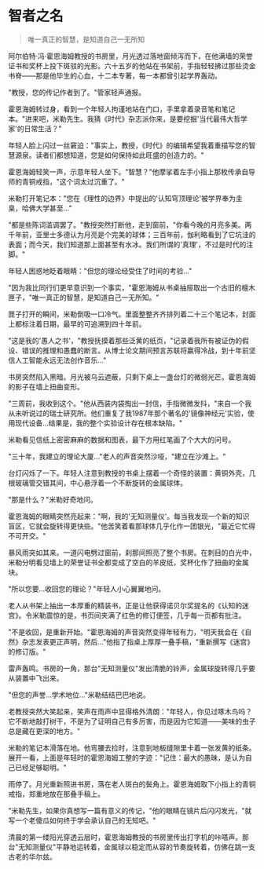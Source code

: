 # 智者之名

> 唯一真正的智慧，是知道自己一无所知

阿尔伯特·冯·霍恩海姆教授的书房里，月光透过落地窗倾泻而下，在他满墙的荣誉证书和奖杯上投下斑驳的光影。六十五岁的他站在书架前，手指轻轻拂过那些烫金书脊——那是他毕生的心血，十二本专著，每一本都曾引起学界轰动。

"教授，您的传记作者到了。"管家轻声通报。

霍恩海姆转过身，看到一个年轻人拘谨地站在门口，手里拿着录音笔和笔记本。"进来吧，米勒先生。我猜《时代》杂志派你来，是要挖掘'当代最伟大哲学家'的日常生活？"

年轻人脸上闪过一丝窘迫："事实上，教授，《时代》的编辑希望我着重描写您的智慧源泉。读者们都想知道，您是如何保持如此旺盛的创造力的。"

霍恩海姆轻笑一声，示意年轻人坐下。"智慧？"他摩挲着左手小指上那枚传承自导师的青铜戒指，"这个词太过沉重了。"

米勒打开笔记本："您在《理性的边界》中提出的'认知穹顶理论'被学界奉为圭臬，哈佛大学甚至..."

"都是些陈词滥调罢了。"教授突然打断他，走到窗前，"你看今晚的月亮多美。两千年前，亚里士多德认为月亮是个完美的球体；三百年前，伽利略看到了它坑洼的表面；而今天，我们知道那上面甚至有水冰。我们所谓的'真理'，不过是时代的注脚。"

年轻人困惑地眨着眼睛："但您的理论经受住了时间的考验..."

"因为我比同行们更早意识到一个事实，"霍恩海姆从书桌抽屉取出一个古旧的檀木匣子，"唯一真正的智慧，是知道自己一无所知。"

匣子打开的瞬间，米勒倒吸一口冷气。里面整整齐齐排列着二十三个笔记本，封面上都标注着日期，最早的可追溯到四十年前。

"这是我的'愚人之书'，"教授抚摸着那些泛黄的纸页，"记录着我所有被证伪的假设、错误的推理和愚蠢的断言。从博士论文期间预言苏联将赢得冷战，到十年前坚信人工智能永远无法创作音乐..."

书房突然陷入黑暗。月光被乌云遮蔽，只剩下桌上一盏台灯的微弱光芒。霍恩海姆的影子在墙上扭曲变形。

"三周前，我收到这个。"他从西装内袋掏出一封信，手指微微发抖，"来自一个我从未听说过的瑞士研究所。他们重复了我1987年那个著名的'镜像神经元'实验，使用现代设备...结果是，我的整个实验设计存在根本缺陷。"

米勒看见信纸上密密麻麻的数据和图表，最下方用红笔画了个大大的问号。

"三十年，我建立的理论大厦..."老人的声音突然沙哑，"建立在沙滩上。"

台灯闪烁了一下。年轻人注意到教授的书桌上摆着一个奇怪的装置：黄铜外壳，几根玻璃管交错其间，中心悬浮着一个不断旋转的金属球体。

"那是什么？"米勒好奇地问。

霍恩海姆的眼睛突然亮起来："啊，我的'无知测量仪'。每当我发现一个新的知识盲区，它就会旋转得更快些。"他苦笑着看那球体几乎化作一团银光，"最近它忙得不可开交。"

暴风雨突如其来。一道闪电劈过窗前，刹那间照亮了整个书房。在刺目的白光中，米勒分明看见墙上的荣誉证书全都变成了空白的羊皮纸，奖杯化作了扭曲的金属块。

"所以您要...收回您的理论？"年轻人小心翼翼地问。

老人从书架上抽出一本厚重的精装书，正是让他获得诺贝尔奖提名的《认知的迷宫》。令米勒震惊的是，书页间夹满了红色的修订便签，几乎每一页都有批注。

"不是收回，是重新开始。"霍恩海姆的声音突然变得年轻有力，"明天我会在《自然》杂志发表更正声明，然后..."他指了指桌上厚厚一叠手稿，"重新撰写《迷宫》的修订版。"

雷声轰鸣。书房的一角，那台"无知测量仪"发出清脆的铃声，金属球旋转得几乎要从装置中飞出来。

"但您的声誉...学术地位..."米勒结结巴巴地说。

老教授突然大笑起来，笑声在雨声中显得格外清朗："年轻人，你见过啄木鸟吗？它不断地敲打树干，不是为了证明自己有多厉害，而是因为它知道——美味的虫子总是藏在更深的地方。"

米勒的笔记本滑落在地。他弯腰去捡时，注意到地板缝隙里卡着一张发黄的纸条。展开一看，上面是年轻时的霍恩海姆工整的字迹："记住：最大的愚昧，是认为自己已经足够聪明。"

雨停了。月光重新照进书房，落在老人斑白的鬓角上。霍恩海姆取下小指上的青铜戒指，郑重地放在那叠手稿上。

"米勒先生，如果你真想写一篇有意义的传记，"他的眼睛在镜片后闪闪发光，"就写一个老傻瓜如何终于学会承认自己的无知吧。"

清晨的第一缕阳光穿透云层时，霍恩海姆教授的书房里传出打字机的咔嗒声。那台"无知测量仪"平静地运转着，金属球以稳定而从容的节奏旋转着，仿佛在跳一支古老的华尔兹。